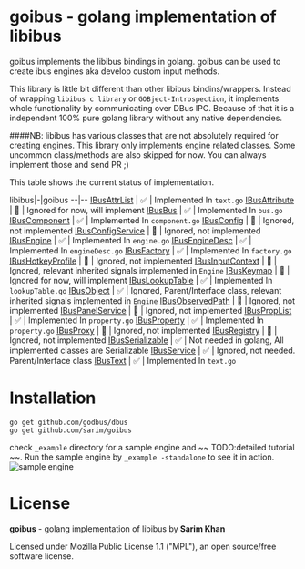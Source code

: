 goibus - golang implementation of libibus
==

goibus implements the libibus bindings in golang. goibus can be used to create ibus engines aka develop custom input methods.

This library is little bit different than other libibus bindins/wrappers. Instead of wrapping `libibus c library` or `GOBject-Introspection`, it implements whole functionality by communicating over DBus IPC. Because of that it is a independent 100% pure golang library without any native dependencies.

####NB:
libibus has various classes that are not absolutely required for creating engines. This library only implements engine related classes. Some uncommon class/methods are also skipped for now. You can always implement those and send PR ;)

This table shows the current status of implementation.

libibus|-|goibus
--|--
[IBusAttrList](https://ibus.googlecode.com/svn/docs/ibus-1.5//IBusAttrList.html) | :white_check_mark: | Implemented In `text.go`
[IBusAttribute](https://ibus.googlecode.com/svn/docs/ibus-1.5//IBusAttribute.html) | :large_blue_circle: | Ignored for now, will implement
[IBusBus](https://ibus.googlecode.com/svn/docs/ibus-1.5//IBusBus.html) | :white_check_mark: | Implemented In `bus.go`
[IBusComponent](https://ibus.googlecode.com/svn/docs/ibus-1.5//IBusComponent.html) | :white_check_mark: | Implemented In `component.go`
[IBusConfig](https://ibus.googlecode.com/svn/docs/ibus-1.5//IBusConfig.html) | :red_circle: | Ignored, not implemented
[IBusConfigService](https://ibus.googlecode.com/svn/docs/ibus-1.5//IBusConfigService.html) | :red_circle: | Ignored, not implemented
[IBusEngine](https://ibus.googlecode.com/svn/docs/ibus-1.5//IBusEngine.html) | :white_check_mark: | Implemented In `engine.go`
[IBusEngineDesc](https://ibus.googlecode.com/svn/docs/ibus-1.5//IBusEngineDesc.html) | :white_check_mark: | Implemented In `engineDesc.go`
[IBusFactory](https://ibus.googlecode.com/svn/docs/ibus-1.5//IBusFactory.html) | :white_check_mark: | Implemented In `factory.go`
[IBusHotkeyProfile](https://ibus.googlecode.com/svn/docs/ibus-1.5//IBusHotkeyProfile.html) | :red_circle: | Ignored, not implemented
[IBusInputContext](https://ibus.googlecode.com/svn/docs/ibus-1.5//IBusInputContext.html) | :large_blue_circle: | Ignored, relevant inherited signals implemented in `Engine`
[IBusKeymap](https://ibus.googlecode.com/svn/docs/ibus-1.5//IBusKeymap.html) | :large_blue_circle: | Ignored for now, will implement
[IBusLookupTable](https://ibus.googlecode.com/svn/docs/ibus-1.5//IBusLookupTable.html) | :white_check_mark: | Implemented In `lookupTable.go`
[IBusObject](https://ibus.googlecode.com/svn/docs/ibus-1.5//IBusObject.html) | :white_check_mark: | Ignored, Parent/Interface class, relevant inherited signals implemented in `Engine`
[IBusObservedPath](https://ibus.googlecode.com/svn/docs/ibus-1.5//IBusObservedPath.html) | :red_circle: | Ignored, not implemented
[IBusPanelService](https://ibus.googlecode.com/svn/docs/ibus-1.5//IBusPanelService.html) | :red_circle: | Ignored, not implemented
[IBusPropList](https://ibus.googlecode.com/svn/docs/ibus-1.5//IBusPropList.html) | :white_check_mark: | Implemented In `property.go`
[IBusProperty](https://ibus.googlecode.com/svn/docs/ibus-1.5//IBusProperty.html) | :white_check_mark: | Implemented In `property.go`
[IBusProxy](https://ibus.googlecode.com/svn/docs/ibus-1.5//IBusProxy.html) | :red_circle: | Ignored, not implemented
[IBusRegistry](https://ibus.googlecode.com/svn/docs/ibus-1.5//IBusRegistry.html) | :red_circle: | Ignored, not implemented
[IBusSerializable](https://ibus.googlecode.com/svn/docs/ibus-1.5//IBusSerializable.html) | :white_check_mark: | Not needed in golang, All implemented classes are Serializable
[IBusService](https://ibus.googlecode.com/svn/docs/ibus-1.5//IBusService.html) | :white_check_mark: | Ignored, not needed. Parent/Interface class
[IBusText](https://ibus.googlecode.com/svn/docs/ibus-1.5//IBusText.html) | :white_check_mark: | Implemented In `text.go`

Installation
==

```
go get github.com/godbus/dbus
go get github.com/sarim/goibus
```

check `_example` directory for a sample engine and ~~ TODO:detailed tutorial ~~. Run the sample engine by `_example -standalone` to see it in action.
![sample engine](https://cloud.githubusercontent.com/assets/1235888/7563038/569ef518-f7fb-11e4-91af-2c2150199fe7.png)

License
==
**goibus** - golang implementation of libibus by **Sarim Khan**

Licensed under Mozilla Public License 1.1 ("MPL"), an open source/free software license.
